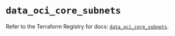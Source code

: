 # `data_oci_core_subnets`

Refer to the Terraform Registry for docs: [`data_oci_core_subnets`](https://registry.terraform.io/providers/hashicorp/oci/7.19.0/docs/data-sources/core_subnets).
